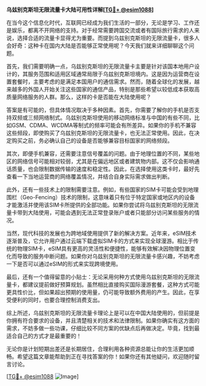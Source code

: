 **乌兹别克斯坦无限流量卡大陆可用性详解[[TG💪+ @esim1088](https://t.me/s/esim1088)]**

在当今这个信息化时代，互联网已经成为我们生活的一部分，无论是学习、工作还是娱乐，都离不开网络的支持。对于经常需要跨国交流或者有国际旅行需求的人来说，选择合适的流量卡显得尤为重要。而提到乌兹别克斯坦的无限流量卡，很多人会好奇：这种卡在国内大陆是否能够正常使用呢？今天我们就来详细聊聊这个问题。

首先，我们需要明确一点，乌兹别克斯坦的无限流量卡主要是针对该国本地用户设计的，其服务范围和适用区域通常局限于乌兹别克斯坦境内。这是因为运营商在设置套餐时，主要考虑的是满足本国用户的通信需求。然而，随着全球化的发展，越来越多的外国人开始关注这些国家的通信产品，特别是那些希望以较低成本获取高质量网络服务的人群。那么，这样的卡是否能在大陆使用呢？

答案是有可能的，但具体情况取决于多种因素。首先，你需要了解你的手机是否支持双频或三频网络制式。乌兹别克斯坦使用的移动网络标准与中国的有些不同，比如GSM、CDMA、WCDMA等制式的频率可能会有所差异。如果你的手机不兼容这些频段，即使购买了乌兹别克斯坦的无限流量卡，也无法正常使用。因此，在决定购买之前，务必确认自己的设备是否能够兼容目标国家的网络频段。

其次，即便手机兼容，还需要注意信号覆盖的问题。由于地理位置的不同，某些地区的网络信号可能相对较弱，尤其是在偏远地区或者建筑物内部。这不仅会影响通话质量，也会限制数据传输的速度和稳定性。因此，在选择使用这类卡时，最好先查看一下当地运营商的网络覆盖情况，并结合自身实际需求做出判断。

此外，还有一些技术上的限制需要注意。例如，有些国家的SIM卡可能会受到地理围栏（Geo-Fencing）技术的限制，这意味着只有位于特定国家或地区内的设备才能激活并使用该SIM卡所提供的全部功能。如果你尝试将乌兹别克斯坦的无限流量卡带到大陆使用，可能会遇到无法正常登录账户或者只能部分访问某些服务的情况。

当然，现代科技的发展也为跨地域使用提供了新的解决方案。近年来，eSIM技术逐渐普及，它允许用户通过云端下载虚拟SIM卡的方式来实现全球漫游。相比于传统的物理SIM卡，eSIM具有更高的灵活性和便捷性，能够有效解决因物理位置变化而导致的服务中断问题。如果你对乌兹别克斯坦的无限流量卡感兴趣，不妨考虑一下是否可以通过eSIM的形式来实现跨境使用。

最后，还有一个值得留意的小贴士：无论采用何种方式使用乌兹别克斯坦的无限流量卡，都建议提前做好预算规划。虽然相比直接购买国际漫游套餐，这种方式可能更具性价比，但如果超出预期的使用量，仍可能导致额外费用的产生。因此，在享受便利的同时，也要合理控制消费支出。

综上所述，乌兹别克斯坦的无限流量卡理论上是可以在中国大陆使用的，但前提是你拥有符合要求的设备，并且清楚相关的技术和法律限制。如果你确实有这方面的需求，不妨多做一些功课，仔细比较不同方案的优缺点后再做决定。毕竟，找到最适合自己的方式才是最重要的！

无论你是计划短期出差还是长期居住，合理利用各种资源总能让你的生活更加顺畅。希望这篇文章能帮助到正在寻找答案的你！如果你还有其他疑问，欢迎随时留言讨论。

[[TG💪+ @esim1088](https://t.me/s/esim1088) ![Image](https://i.postimg.cc/4NQfJmqS/Snipaste-2025-05-13-00-14-12.png)]